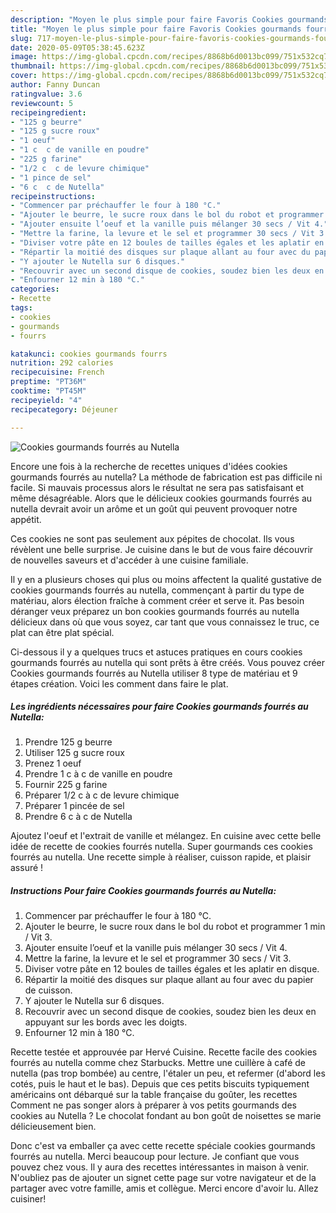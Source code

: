 ```yaml
---
description: "Moyen le plus simple pour faire Favoris Cookies gourmands fourrés au Nutella"
title: "Moyen le plus simple pour faire Favoris Cookies gourmands fourrés au Nutella"
slug: 717-moyen-le-plus-simple-pour-faire-favoris-cookies-gourmands-fourres-au-nutella
date: 2020-05-09T05:38:45.623Z
image: https://img-global.cpcdn.com/recipes/8868b6d0013bc099/751x532cq70/cookies-gourmands-fourres-au-nutella-photo-principale-de-la-recette.jpg
thumbnail: https://img-global.cpcdn.com/recipes/8868b6d0013bc099/751x532cq70/cookies-gourmands-fourres-au-nutella-photo-principale-de-la-recette.jpg
cover: https://img-global.cpcdn.com/recipes/8868b6d0013bc099/751x532cq70/cookies-gourmands-fourres-au-nutella-photo-principale-de-la-recette.jpg
author: Fanny Duncan
ratingvalue: 3.6
reviewcount: 5
recipeingredient:
- "125 g beurre"
- "125 g sucre roux"
- "1 oeuf"
- "1 c  c de vanille en poudre"
- "225 g farine"
- "1/2 c  c de levure chimique"
- "1 pince de sel"
- "6 c  c de Nutella"
recipeinstructions:
- "Commencer par préchauffer le four à 180 °C."
- "Ajouter le beurre, le sucre roux dans le bol du robot et programmer 1 min / Vit 3."
- "Ajouter ensuite l’oeuf et la vanille puis mélanger 30 secs / Vit 4."
- "Mettre la farine, la levure et le sel et programmer 30 secs / Vit 3."
- "Diviser votre pâte en 12 boules de tailles égales et les aplatir en disque."
- "Répartir la moitié des disques sur plaque allant au four avec du papier de cuisson."
- "Y ajouter le Nutella sur 6 disques."
- "Recouvrir avec un second disque de cookies, soudez bien les deux en appuyant sur les bords avec les doigts."
- "Enfourner 12 min à 180 °C."
categories:
- Recette
tags:
- cookies
- gourmands
- fourrs

katakunci: cookies gourmands fourrs 
nutrition: 292 calories
recipecuisine: French
preptime: "PT36M"
cooktime: "PT45M"
recipeyield: "4"
recipecategory: Déjeuner

---
```



![Cookies gourmands fourrés au Nutella](https://img-global.cpcdn.com/recipes/8868b6d0013bc099/751x532cq70/cookies-gourmands-fourres-au-nutella-photo-principale-de-la-recette.jpg)

Encore une fois à la recherche de recettes uniques d'idées cookies gourmands fourrés au nutella? La méthode de fabrication est pas difficile ni facile. Si mauvais processus alors le résultat ne sera pas satisfaisant et même désagréable. Alors que le délicieux cookies gourmands fourrés au nutella devrait avoir un arôme et un goût qui peuvent provoquer notre appétit.

Ces cookies ne sont pas seulement aux pépites de chocolat. Ils vous révèlent une belle surprise. Je cuisine dans le but de vous faire découvrir de nouvelles saveurs et d&#39;accéder à une cuisine familiale.

Il y en a plusieurs choses qui plus ou moins affectent la qualité gustative de cookies gourmands fourrés au nutella, commençant à partir du type de matériau, alors élection fraîche à comment créer et serve it. Pas besoin déranger veux préparez un bon cookies gourmands fourrés au nutella délicieux dans où que vous soyez, car tant que vous connaissez le truc, ce plat can être plat spécial.


Ci-dessous il y a quelques trucs et astuces pratiques en cours cookies gourmands fourrés au nutella qui sont prêts à être créés. Vous pouvez créer Cookies gourmands fourrés au Nutella utiliser 8 type de matériau et 9 étapes création. Voici les comment dans faire le plat.

<!--inarticleads1-->

##### Les ingrédients nécessaires pour faire Cookies gourmands fourrés au Nutella:

1. Prendre 125 g beurre
1. Utiliser 125 g sucre roux
1. Prenez 1 oeuf
1. Prendre 1 c à c de vanille en poudre
1. Fournir 225 g farine
1. Préparer 1/2 c à c de levure chimique
1. Préparer 1 pincée de sel
1. Prendre 6 c à c de Nutella


Ajoutez l&#39;oeuf et l&#39;extrait de vanille et mélangez. En cuisine avec cette belle idée de recette de cookies fourrés nutella. Super gourmands ces cookies fourrés au nutella. Une recette simple à réaliser, cuisson rapide, et plaisir assuré ! 

<!--inarticleads2-->

##### Instructions Pour faire Cookies gourmands fourrés au Nutella:

1. Commencer par préchauffer le four à 180 °C.
1. Ajouter le beurre, le sucre roux dans le bol du robot et programmer 1 min / Vit 3.
1. Ajouter ensuite l’oeuf et la vanille puis mélanger 30 secs / Vit 4.
1. Mettre la farine, la levure et le sel et programmer 30 secs / Vit 3.
1. Diviser votre pâte en 12 boules de tailles égales et les aplatir en disque.
1. Répartir la moitié des disques sur plaque allant au four avec du papier de cuisson.
1. Y ajouter le Nutella sur 6 disques.
1. Recouvrir avec un second disque de cookies, soudez bien les deux en appuyant sur les bords avec les doigts.
1. Enfourner 12 min à 180 °C.


Recette testée et approuvée par Hervé Cuisine. Recette facile des cookies fourrés au nutella comme chez Starbucks. Mettre une cuillère à café de nutella (pas trop bombée) au centre, l&#39;étaler un peu, et refermer (d&#39;abord les cotés, puis le haut et le bas). Depuis que ces petits biscuits typiquement américains ont débarqué sur la table française du goûter, les recettes Comment ne pas songer alors à préparer à vos petits gourmands des cookies au Nutella ? Le chocolat fondant au bon goût de noisettes se marie délicieusement bien. 


Donc c'est va emballer ça avec cette recette spéciale cookies gourmands fourrés au nutella. Merci beaucoup pour lecture. Je confiant que vous pouvez chez vous. Il y aura des recettes  intéressantes in maison à venir. N'oubliez pas de ajouter un signet cette page sur votre navigateur et de la partager avec votre famille, amis et collègue. Merci encore d'avoir lu. Allez cuisiner!
